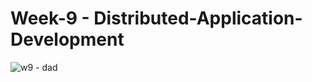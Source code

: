 # Week-9 - Distributed-Application-Development

![w9 - dad](https://user-images.githubusercontent.com/44885554/122222282-b20d1800-cee4-11eb-87d3-3c2b9e70f089.png)
